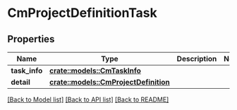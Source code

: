 # CmProjectDefinitionTask

## Properties

Name | Type | Description | Notes
------------ | ------------- | ------------- | -------------
**task_info** | [**crate::models::CmTaskInfo**](CMTaskInfo.md) |  | 
**detail** | [**crate::models::CmProjectDefinition**](CMProjectDefinition.md) |  | 

[[Back to Model list]](../README.md#documentation-for-models) [[Back to API list]](../README.md#documentation-for-api-endpoints) [[Back to README]](../README.md)


